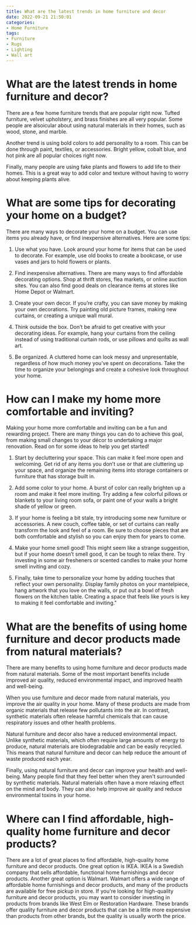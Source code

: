```yaml
---
title: What are the latest trends in home furniture and decor
date: 2022-09-21 21:50:01
categories:
- Home Furniture
tags:
- Furniture
- Rugs
- Lighting
- Wall art
---
```



#  What are the latest trends in home furniture and decor?

There are a few home furniture trends that are popular right now. Tufted furniture, velvet upholstery, and brass finishes are all very popular. Some people are alsoicular about using natural materials in their homes, such as wood, stone, and marble.

Another trend is using bold colors to add personality to a room. This can be done through paint, textiles, or accessories. Bright yellow, cobalt blue, and hot pink are all popular choices right now.

Finally, many people are using fake plants and flowers to add life to their homes. This is a great way to add color and texture without having to worry about keeping plants alive.

#  What are some tips for decorating your home on a budget?

There are many ways to decorate your home on a budget. You can use items you already have, or find inexpensive alternatives. Here are some tips:

1. Use what you have. Look around your home for items that can be used to decorate. For example, use old books to create a bookcase, or use vases and jars to hold flowers or plants.

2. Find inexpensive alternatives. There are many ways to find affordable decorating options. Shop at thrift stores, flea markets, or online auction sites. You can also find good deals on clearance items at stores like Home Depot or Walmart.

3. Create your own decor. If you’re crafty, you can save money by making your own decorations. Try painting old picture frames, making new curtains, or creating a unique wall mural.

4. Think outside the box. Don’t be afraid to get creative with your decorating ideas. For example, hang your curtains from the ceiling instead of using traditional curtain rods, or use pillows and quilts as wall art.

5. Be organized. A cluttered home can look messy and unpresentable, regardless of how much money you’ve spent on decorations. Take the time to organize your belongings and create a cohesive look throughout your home.

#  How can I make my home more comfortable and inviting?

Making your home more comfortable and inviting can be a fun and rewarding project. There are many things you can do to achieve this goal, from making small changes to your décor to undertaking a major renovation. Read on for some ideas to help you get started!

1. Start by decluttering your space. This can make it feel more open and welcoming. Get rid of any items you don’t use or that are cluttering up your space, and organize the remaining items into storage containers or furniture that has storage built in.

2. Add some color to your home. A burst of color can really brighten up a room and make it feel more inviting. Try adding a few colorful pillows or blankets to your living room sofa, or paint one of your walls a bright shade of yellow or green.

3. If your home is feeling a bit stale, try introducing some new furniture or accessories. A new couch, coffee table, or set of curtains can really transform the look and feel of a room. Be sure to choose pieces that are both comfortable and stylish so you can enjoy them for years to come.

4. Make your home smell good! This might seem like a strange suggestion, but if your home doesn’t smell good, it can be tough to relax there. Try investing in some air fresheners or scented candles to make your home smell inviting and cozy.

5. Finally, take time to personalize your home by adding touches that reflect your own personality. Display family photos on your mantelpiece, hang artwork that you love on the walls, or put out a bowl of fresh flowers on the kitchen table. Creating a space that feels like yours is key to making it feel comfortable and inviting."

#  What are the benefits of using home furniture and decor products made from natural materials?

There are many benefits to using home furniture and decor products made from natural materials. Some of the most important benefits include improved air quality, reduced environmental impact, and improved health and well-being.

When you use furniture and decor made from natural materials, you improve the air quality in your home. Many of these products are made from organic materials that release few pollutants into the air. In contrast, synthetic materials often release harmful chemicals that can cause respiratory issues and other health problems.

Natural furniture and decor also have a reduced environmental impact. Unlike synthetic materials, which often require large amounts of energy to produce, natural materials are biodegradable and can be easily recycled. This means that natural furniture and decor can help reduce the amount of waste produced each year.

Finally, using natural furniture and decor can improve your health and well-being. Many people find that they feel better when they aren't surrounded by synthetic materials. Natural materials often have a more relaxing effect on the mind and body. They can also help improve air quality and reduce environmental toxins in your home.

#  Where can I find affordable, high-quality home furniture and decor products?

There are a lot of great places to find affordable, high-quality home furniture and decor products. One great option is IKEA. IKEA is a Swedish company that sells affordable, functional home furnishings and decor products. Another great option is Walmart. Walmart offers a wide range of affordable home furnishings and decor products, and many of the products are available for free pickup in store. If you're looking for high-quality furniture and decor products, you may want to consider investing in products from brands like West Elm or Restoration Hardware. These brands offer quality furniture and decor products that can be a little more expensive than products from other brands, but the quality is usually worth the price.